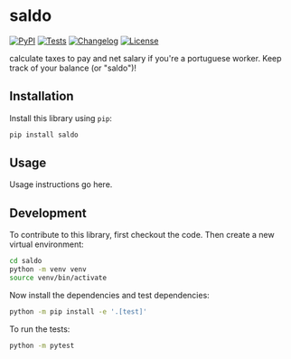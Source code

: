 # saldo

[![PyPI](https://img.shields.io/pypi/v/saldo.svg)](https://pypi.org/project/saldo/)
[![Tests](https://github.com/franciscobmacedo/saldo/actions/workflows/test.yml/badge.svg)](https://github.com/franciscobmacedo/saldo/actions/workflows/test.yml)
[![Changelog](https://img.shields.io/github/v/release/franciscobmacedo/saldo?include_prereleases&label=changelog)](https://github.com/franciscobmacedo/saldo/releases)
[![License](https://img.shields.io/badge/license-Apache%202.0-blue.svg)](https://github.com/franciscobmacedo/saldo/blob/main/LICENSE)

calculate taxes to pay and net salary if you're a portuguese worker. Keep track of your balance (or \"saldo\")!

## Installation

Install this library using `pip`:
```bash
pip install saldo
```
## Usage

Usage instructions go here.

## Development

To contribute to this library, first checkout the code. Then create a new virtual environment:
```bash
cd saldo
python -m venv venv
source venv/bin/activate
```
Now install the dependencies and test dependencies:
```bash
python -m pip install -e '.[test]'
```
To run the tests:
```bash
python -m pytest
```
